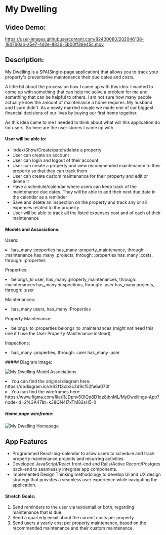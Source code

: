 # My Dwelling
## Video Demo: 


https://user-images.githubusercontent.com/82430080/202046138-180760ab-a5e7-4d2e-8836-5b00ff36e45c.mov


## Description:
<p> My Dwelling is a SPA(Single-page application) that allows you to track your property's preventative maintenance their due dates and costs. </p> 

<p> 
  A little bit about the process on how I came up with this idea. I wanted to come up with something that can help me solve a problem for me and something that can be helpful to others. I am not sure how many people actually know the amount of maintenance a home requires. My husband and I sure didn't. As a newly married couple we made one of our biggest financial decisions of our lives by buying our first home together.
</p>

<p> 
  As this idea came to me I needed to think about what will this application do for users. So here are the user stories I came up with.
</p>

#### User will be able to:
<ul> 
  <li>Index/Show/Create/patch/delete a property</li>
  <li>User can create an account</li>
  <li>User can login and logout of their account</li>
  <li>User can create a property and view recommended maintenance to their property so that they can track them</li>
  <li>User can create custom maintenance for their property and edit or delete it</li>
  <li>Have a schedule/calendar where users can keep track of the maintenance due dates. They will be able to add their next due date in the calendar as a reminder</li>
  <li>Save and delete an inspection on the property and track any or all expenses related to the property</li>
  <li>User will be able to track all the listed expenses cost and of each of their maintenance</li>
</ul>

#### Models and Associations:
<p>
Users: <li> has_many :properties
        has_many :property_maintenance, through: :maintenance 
        has_many :projects, through: :properties
        has_many :costs, through: :properties </li>

Properties: <li> belongs_to user, 
             has_many :property_maintenances, through: :maintenances 
             has_many :inspections, through: :user 
             has_many projects, through: :user </li>

Maintenances: <li> has_many users, 
               has_many :Properties </li>

Property Maintenance: <li> belongs_to :properties
                       belongs_to :maintenances
 (might not need this one if I use the User Property Maintenance instead) </li>

Inspections: <li> has_many :properties, through: :user 
              has_many :user </li>
</p>
##### Diagram Image:

![My Dwelling Model Associations](https://user-images.githubusercontent.com/82430080/210021021-bf5e4668-f116-4c7d-bd22-c767e548a901.png)

<li> You can find the original diagram here: https://dbdiagram.io/d/62f13cb3c2d9cf52fa6a073f </li>
<li> You can find the wireframes here: https://www.figma.com/file/RJDpnv6OIQp8D1dz8jbnML/MyDwellings-App?node-id=2%3A47&t=k38QN4I7xTM82sH5-0 </li>

##### Home page wireframe:

![My Dwelling Homepage](https://user-images.githubusercontent.com/82430080/210102203-b935d0c6-229c-4a03-9514-8a6a57ecd374.png)


## App Features
<ul>
  <li>
    Programmed React-big-calendar to allow users to schedule and track property maintenance projects and recurring activities.
  </li>
  <li>
    Developed JavaScript/React front-end and Rails/Active Record/Postgres back-end to seamlessly integrate app components.
  </li>
  <li>
     Implemented Design Thinking methodology to develop UI and UX design strategy that provides a seamless user experience while navigating the application.
  </li>
</ul>

#### Stretch Goals:
1. Send reminders to the user via text/email or both, regarding maintenance that is due.
2. Send a quarterly email about the current costs per property.
3. Send users a yearly cost per property maintenance, based on the recommended maintenance and their custom maintenance. 

